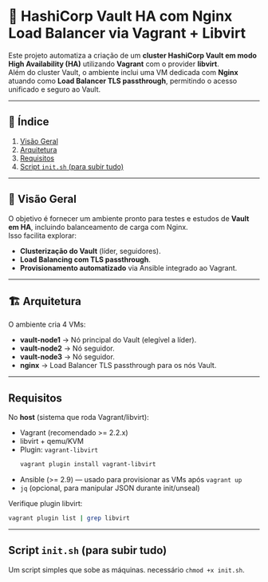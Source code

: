 # 🚀 HashiCorp Vault HA com Nginx Load Balancer via Vagrant + Libvirt

Este projeto automatiza a criação de um **cluster HashiCorp Vault em modo High Availability (HA)** utilizando **Vagrant** com o provider **libvirt**.  
Além do cluster Vault, o ambiente inclui uma VM dedicada com **Nginx** atuando como **Load Balancer TLS passthrough**, permitindo o acesso unificado e seguro ao Vault.

---

## 📖 Índice

1. [Visão Geral](#-visão-geral)
2. [Arquitetura](#-arquitetura)
3. [Requisitos](#requisitos)
4. [Script `init.sh` (para subir tudo)](#script-initsh-para-subir-tudo)  
---

## 📌 Visão Geral

O objetivo é fornecer um ambiente pronto para testes e estudos de **Vault em HA**, incluindo balanceamento de carga com Nginx.  
Isso facilita explorar:
- **Clusterização do Vault** (líder, seguidores).
- **Load Balancing com TLS passthrough**.
- **Provisionamento automatizado** via Ansible integrado ao Vagrant.

---

## 🏗️ Arquitetura

O ambiente cria 4 VMs:

- **vault-node1** → Nó principal do Vault (elegível a líder).
- **vault-node2** → Nó seguidor.
- **vault-node3** → Nó seguidor.
- **nginx** → Load Balancer TLS passthrough para os nós Vault.

---

## Requisitos

No **host** (sistema que roda Vagrant/libvirt):

- Vagrant (recomendado >= 2.2.x)  
- libvirt + qemu/KVM  
- Plugin: `vagrant-libvirt`
  ```bash
  vagrant plugin install vagrant-libvirt
  ```
- Ansible (>= 2.9) — usado para provisionar as VMs após `vagrant up`  
- `jq` (opcional, para manipular JSON durante init/unseal)

Verifique plugin libvirt:
```bash
vagrant plugin list | grep libvirt
```

---
## Script `init.sh` (para subir tudo)

Um script simples que sobe as máquinas. necessário `chmod +x init.sh`.

